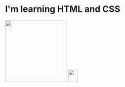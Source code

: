 <h1> I'm learning HTML and CSS </h1>

<img height=200 width=200  src="https://github.com/user-attachments/assets/5ee8044c-e9d2-4ddc-a587-4cc028d82c25">
<img height=40 width=30 src="https://github.com/user-attachments/assets/10af3d4c-9a96-4419-b244-12c35fcce3a9">
